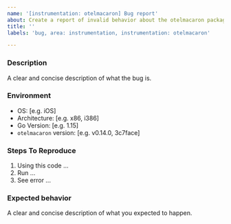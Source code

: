 ```yaml
---
name: '[instrumentation: otelmacaron] Bug report'
about: Create a report of invalid behavior about the otelmacaron package to help us improve
title: ''
labels: 'bug, area: instrumentation, instrumentation: otelmacaron'

---
```


### Description

A clear and concise description of what the bug is.

### Environment

- OS: [e.g. iOS]
- Architecture: [e.g. x86, i386]
- Go Version: [e.g. 1.15]
- `otelmacaron` version: [e.g. v0.14.0, 3c7face]

### Steps To Reproduce

1. Using this code ...
2. Run ...
3. See error ...

### Expected behavior

A clear and concise description of what you expected to happen.
